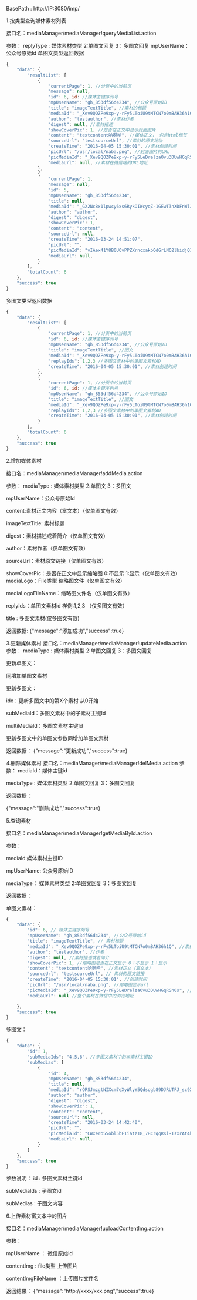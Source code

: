 BasePath : http://IP:8080/imp/

1.按类型查询媒体素材列表

接口名：mediaManager/mediaManager!queryMediaList.action

参数： replyType : 媒体素材类型 2:单图文回复 3：多图文回复  mpUserName：公众号原始Id
单图文类型返回数据
``` javascript 
{
    "data": {
        "resultList": [
            {
                "currentPage": 1, //分页中的当前页
                "message": null,
                "id": 6, id: //媒体主键序列号 
                "mpUserName": "gh_853df56d4234", //公众号原始ID
                "title": "imageTextTitle", //素材的标题
                "mediaId": "_Xev9QOZPe9xp-y-rFy5LToiU9tMTCN7o0mBAH36h1Q", //公信媒体ID
                "author": "testauthor", //素材作者
                "digest": null, //素材描述
                "showCoverPic": 1, //是否在正文中显示封面图片
                "content": "textcontent哈啊哈", //媒体正文， 包含html标签
                "sourceUrl": "testsourceUrl", //素材的原文地址
                "createTime": "2016-04-05 15:30:01", //素材创建时间
                "picUrl": "/usr/local/naba.png", //封面图片的URL
                "picMediaId": "_Xev9QOZPe9xp-y-rFy5LeDrelzaOvu3DUwHGqRSn0s", //封面图片的媒体ID
                "mediaUrl": null, //素材在微信端的URL地址
            },
            {
                "currentPage": 1,
                "message": null,
                "id": 5,
                "mpUserName": "gh_853df56d4234",
                "title": null,
                "mediaId": "_GX2Nc8x1lpwcy6xs6RykOIWcyqZ-1GEwT3nXDFnWlJHsjscBRDzDpVQtMhePqO0",
                "author": "author",
                "digest": "digest",
                "showCoverPic": 1,
                "content": "content",
                "sourceUrl": null,
                "createTime": "2016-03-24 14:51:07",
                "picUrl": "",
                "picMediaId": "vIAex41Y8B0UOvPPZXrncxakbOdGrLNO2lbidjQI6BBl6-0EUxT530_KYpUw1W9U",
                "mediaUrl": null,
            }
        ],
        "totalCount": 6
    },
    "success": true
}
```
多图文类型返回数据
``` javascript 
{
    "data": {
        "resultList": [
            {
                "currentPage": 1, //分页中的当前页
                "id": 6, id: //媒体主键序列号 
                "mpUserName": "gh_853df56d4234", //公众号原始ID
                "title": "imageTextTitle", //图文
                "mediaId": "_Xev9QOZPe9xp-y-rFy5LToiU9tMTCN7o0mBAH36h1Q", //公信媒体ID
                "replayIds": 1,2,3 //多图文素材中的单图文素材AD
                "createTime": "2016-04-05 15:30:01", //素材创建时间
            },
            {
                "currentPage": 1, //分页中的当前页
                "id": 6, id: //媒体主键序列号 
                "mpUserName": "gh_853df56d4234", //公众号原始ID
                "title": "imageTextTitle", //图文
                "mediaId": "_Xev9QOZPe9xp-y-rFy5LToiU9tMTCN7o0mBAH36h1Q", //公信媒体ID
                "replayIds": 1,2,3 //多图文素材中的单图文素材AD
                "createTime": "2016-04-05 15:30:01", //素材创建时间
            }
        ],
        "totalCount": 6
    },
    "success": true
}
```

2.增加媒体素材

接口名：mediaManager/mediaManager!addMedia.action

参数： 
mediaType : 媒体素材类型 2:单图文 3：多图文

mpUserName：公众号原始Id

content:素材正文内容（富文本）（仅单图文有效）

imageTextTitle: 素材标题

digest：素材描述或着简介（仅单图文有效）

author：素材作者（仅单图文有效）

sourceUrl：素材原文链接（仅单图文有效）

showCoverPic：是否在正文中显示缩略图 0:不显示 1:显示（仅单图文有效）
mediaLogo：File类型 缩略图文件（仅单图文有效）

mediaLogoFileName：缩略图文件名（仅单图文有效）

replyIds：单图文素材id 样例:1,2,3 （仅多图文有效）

title : 多图文素材(仅多图文有效)

返回数据:
{"message":"添加成功","success":true}

3.更新媒体素材
接口名：mediaManager/mediaManager!updateMedia.action
参数：
mediaType : 媒体素材类型 2:单图文回复 3：多图文回复 

更新单图文：

同增加单图文素材

更新多图文：



idx：更新多图文中的第X个素材 从0开始

subMediaId：多图文素材中的子素材主键Id

multiMediaId：多图文素材主键Id

更新多图文中的单图文参数同增加单图文素材

返回数据：
{"message":"更新成功","success":true}

4.删除媒体素材
接口名：mediaManager/mediaManager!delMedia.action
参数：
mediaId：媒体主键id

mediaType : 媒体素材类型 2:单图文回复 3：多图文回复

返回数据：

{"message":"删除成功","success":true}

5.查询素材

接口名：mediaManager/mediaManager!getMediaById.action

参数：

mediaId:媒体素材主键ID

mpUserName: 公众号原始ID

mediaType： 媒体素材类型 2:单图文回复 3：多图文回复

返回数据：

单图文素材：
``` javascript
{
    "data": {
        "id": 6, // 媒体主键序列号 
        "mpUserName": "gh_853df56d4234", //公众号原始id 
        "title": "imageTextTitle", // 素材标题
        "mediaId": "_Xev9QOZPe9xp-y-rFy5LToiU9tMTCN7o0mBAH36h1Q", //素材在微信端的媒体id
        "author": "testauthor", //作者
        "digest": null, //素材描述或者简介
        "showCoverPic": 1, //缩略图是否在正文显示 0：不显示 1：显示 
        "content": "textcontent哈啊哈", //素材正文（富文本）
        "sourceUrl": "testsourceUrl", // 素材的原文链接
        "createTime": "2016-04-05 15:30:01", //创建时间
        "picUrl": "/usr/local/naba.png", //缩略图显示url
        "picMediaId": "_Xev9QOZPe9xp-y-rFy5LeDrelzaOvu3DUwHGqRSn0s", //缩略图在微信端的id
        "mediaUrl": null //整个素材在微信中的浏览地址

    },
    "success": true
}
```


多图文：
``` javascript 
{
    "data": {
        "id": 1,
        "subMediaIds": "4,5,6", //多图文素材中的单素材主键ID
        "subMedias": [
            {
                "id": 4,
                "mpUserName": "gh_853df56d4234",
                "title": null,
                "mediaId": "rORSJmzgtNIXcm7eXyWlyY5Qdsogb89DJRUTFJ_sc9Xuvem6UD21ySZtGK97_4Sl",
                "author": "author",
                "digest": "digest",
                "showCoverPic": 1,
                "content": "content",
                "sourceUrl": null,
                "createTime": "2016-03-24 14:42:40",
                "picUrl": "",
                "picMediaId": "CWxero55obl5bF1iatz18_7BCrqqRKi-IsxrAt4h_fPEke5mWaNLZ9USuPgRegPT",
                "mediaUrl": null,
            }
        ]
    },
    "success": true
}

```
参数说明：
id : 多图文素材主键id

subMediaIds : 子图文id

subMedias : 子图文内容


6.上传素材富文本中的图片

接口名：mediaManager/mediaManager!uploadContentImg.action

参数： 

mpUserName ： 微信原始Id

contentImg : file类型 上传图片

contentImgFileName ：上传图片文件名


返回结果：
{"message":"http://xxxx/xxx.png","success":true}

